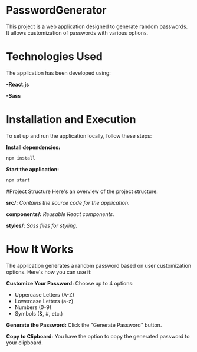 # PasswordGenerator

This project is a web application designed to generate random passwords. It allows customization of passwords with various options.

# Technologies Used
The application has been developed using:

**-React.js**

**-Sass**

# Installation and Execution
To set up and run the application locally, follow these steps:

**Install dependencies:**
```bash
npm install
```
**Start the application:**
```bash
npm start
```
#Project Structure
Here's an overview of the project structure:

**src/:** *Contains the source code for the application.*

**components/:** *Reusable React components.*

**styles/**: *Sass files for styling.*

# How It Works
The application generates a random password based on user customization options. Here's how you can use it:

**Customize Your Password:**
Choose up to 4 options:
- Uppercase Letters (A-Z)
- Lowercase Letters (a-z)
- Numbers (0-9)
- Symbols (&, #, etc.)

**Generate the Password:**
Click the "Generate Password" button.

**Copy to Clipboard:**
You have the option to copy the generated password to your clipboard.
